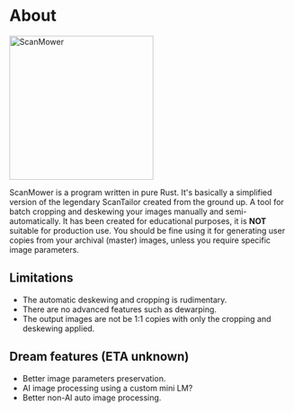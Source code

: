 # About
<img width="256" height="256" alt="ScanMower" align="center" src="https://github.com/user-attachments/assets/a0784bb4-e42c-4692-bf50-78dde502dc83" />

ScanMower is a program written in pure Rust. It's basically a simplified version of the legendary ScanTailor created from the ground up. A tool for batch cropping and deskewing your images manually and semi-automatically. It has been created for educational purposes, it is **NOT** suitable for production use. You should be fine using it for generating user copies from your archival (master) images, unless you require specific image parameters.

## Limitations
- The automatic deskewing and cropping is rudimentary.
- There are no advanced features such as dewarping.
- The output images are not be 1:1 copies with only the cropping and deskewing applied.

## Dream features (ETA unknown)
- Better image parameters preservation.
- AI image processing using a custom mini LM?
- Better non-AI auto image processing.
